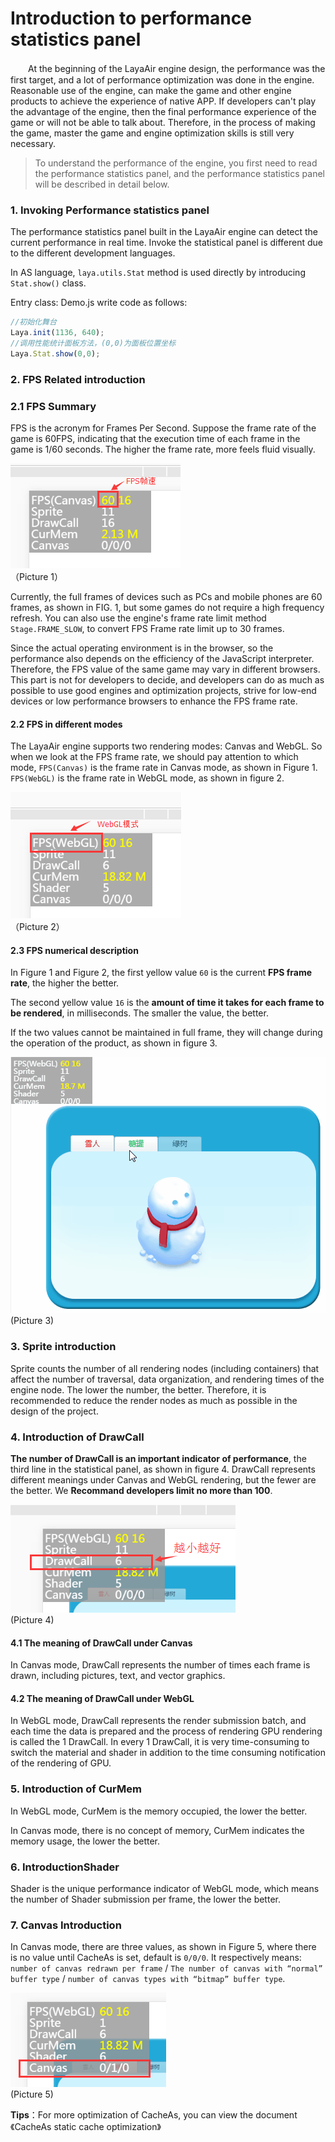# Introduction to performance statistics panel   

　　At the beginning of the LayaAir engine design, the performance was the first target, and a lot of performance optimization was done in the engine. Reasonable use of the engine, can make the game and other engine products to achieve the experience of native APP. If developers can't play the advantage of the engine, then the final performance experience of the game or will not be able to talk about. Therefore, in the process of making the game, master the game and engine optimization skills is still very necessary.



> To understand the performance of the engine, you first need to read the performance statistics panel, and the performance statistics panel will be described in detail below.



### 1. Invoking Performance statistics panel 

The performance statistics panel built in the LayaAir engine can detect the current performance in real time. Invoke the statistical panel is different due to the different development languages.

In AS language,  `laya.utils.Stat` method is used directly by introducing `Stat.show()` class.

Entry class: Demo.js write code as follows:

```typescript
//初始化舞台
Laya.init(1136, 640);
//调用性能统计面板方法，(0,0)为面板位置坐标
Laya.Stat.show(0,0);
```

### 2. FPS Related introduction

### 2.1  FPS Summary

FPS is the acronym for Frames Per Second. Suppose the frame rate of the game is 60FPS, indicating that the execution time of each frame in the game is 1/60 seconds. The higher the frame rate, more feels fluid visually.

![图1](img/1.png)<br />	（Picture 1）

Currently, the full frames of devices such as PCs and mobile phones are 60 frames, as shown in FIG. 1, but some games do not require a high frequency refresh. You can also use the engine's frame rate limit method `Stage.FRAME_SLOW`, to convert FPS Frame rate limit up to 30 frames.

Since the actual operating environment is in the browser, so the performance also depends on the efficiency of the JavaScript interpreter. Therefore, the FPS value of the same game may vary in different browsers. This part is not for developers to decide, and developers can do as much as possible to use good engines and optimization projects, strive for low-end devices or low performance browsers to enhance the FPS frame rate.

#### 2.2 FPS in different modes

The LayaAir engine supports two rendering modes: Canvas and WebGL. So when we look at the FPS frame rate, we should pay attention to which mode, `FPS(Canvas)` is the frame rate in Canvas mode, as shown in Figure 1. `FPS(WebGL)` is the frame rate in WebGL mode, as shown in figure 2.

![图片2.png](img/2.png)<br />	（Picture 2）

#### 2.3  FPS numerical description

In Figure 1 and Figure 2, the first yellow value `60` is the current **FPS frame rate**, the higher the better.

The second yellow value `16` is the **amount of time it takes for each frame to be rendered**,  in milliseconds. The smaller the value, the better.

If the two values cannot be maintained in full frame, they will change during the operation of the product, as shown in figure 3.

![动图3](img/3.gif) <br /> (Picture 3)





###  3. Sprite introduction

Sprite counts the number of all rendering nodes (including containers) that affect the number of traversal, data organization, and rendering times of the engine node. The lower the number, the better. Therefore, it is recommended to reduce the render nodes as much as possible in the design of the project.





### 4. Introduction of DrawCall

 **The number of DrawCall is an important indicator of performance**, the third line in the statistical panel, as shown in figure 4. DrawCall represents different meanings under Canvas and WebGL rendering, but the fewer are the better. We **Recommand developers limit no more than 100**.

![图4](img/4.png) <br /> (Picture 4)



#### 4.1 The meaning of DrawCall under Canvas

 In Canvas mode, DrawCall represents the number of times each frame is drawn, including pictures, text, and vector graphics.

#### 4.2 The meaning of DrawCall under WebGL

In WebGL mode, DrawCall represents the render submission batch, and each time the data is prepared and the process of rendering GPU rendering is called the 1 DrawCall. In every 1 DrawCall, it is very time-consuming to switch the material and shader in addition to the time consuming notification of the rendering of GPU.



### 5. Introduction of CurMem

In WebGL mode, CurMem is the  memory occupied, the lower the better.

In Canvas mode, there is no concept of memory, CurMem indicates the memory usage, the lower the better.



### 6. IntroductionShader

Shader is the unique performance indicator of WebGL mode, which means the number of Shader submission per frame, the lower the better.



### 7. Canvas Introduction

In Canvas mode, there are three values, as shown in Figure 5, where there is no value until CacheAs is set, default is `0/0/0`. It respectively means: `number of canvas redrawn per frame` / `The number of canvas with “normal” buffer type` / `number of canvas types with “bitmap” buffer type`.


![图5](img/5.png) <br /> (Picture 5)


**Tips**：For more optimization of CacheAs, you can view the document 《CacheAs static cache optimization》





 
